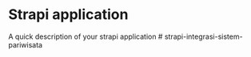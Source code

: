 # Strapi application

A quick description of your strapi application
#   s t r a p i - i n t e g r a s i - s i s t e m - p a r i w i s a t a  
 